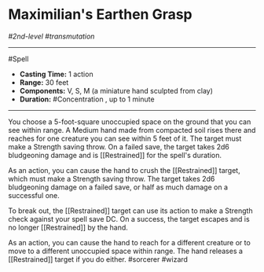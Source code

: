 # Maximilian's Earthen Grasp
*#2nd-level #transmutation*
___ 
#Spell
- **Casting Time:** 1 action
- **Range:** 30 feet
- **Components:** V, S, M (a miniature hand sculpted from clay)
- **Duration:** #Concentration , up to 1 minute
---
You choose a 5-foot-square unoccupied space on the ground that you can see within range. A Medium hand made from compacted soil rises there and reaches for one creature you can see within 5 feet of it. The target must make a Strength saving throw. On a failed save, the target takes 2d6 bludgeoning damage and is [[Restrained]] for the spell's duration.

As an action, you can cause the hand to crush the [[Restrained]] target, which must make a Strength saving throw. The target takes 2d6 bludgeoning damage on a failed save, or half as much damage on a successful one.

To break out, the [[Restrained]] target can use its action to make a Strength check against your spell save DC. On a success, the target escapes and is no longer [[Restrained]] by the hand.

As an action, you can cause the hand to reach for a different creature or to move to a different unoccupied space within range. The hand releases a [[Restrained]] target if you do either.
#sorcerer
#wizard